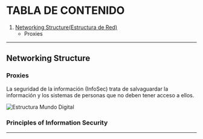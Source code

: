 
# TABLA DE CONTENIDO

1. [Networking Structure(Estructura de Red)](#networking-structure)
   - Proxies

---

## Networking Structure
### Proxies

La seguridad de la información (InfoSec) trata de salvaguardar la información y los sistemas de personas que no deben tener acceso a ellos.

![Estructura Mundo Digital](images/InfoSec.png)

### Principles of Information Security

---


